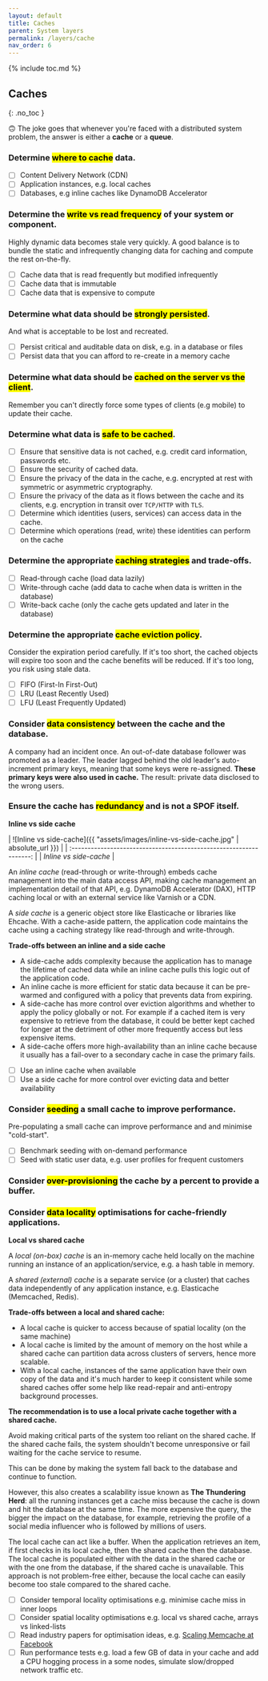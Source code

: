 ```yaml
---
layout: default
title: Caches
parent: System layers
permalink: /layers/cache
nav_order: 6
---
```


{% include toc.md %}

## Caches
{: .no_toc }

<div class="info" markdown="1">

🙃 The joke goes that whenever you're faced with a distributed system problem, the answer is either a **cache** or a **queue**.

</div>

### Determine <mark>where to cache</mark> data.

- [ ] Content Delivery Network (CDN)
- [ ] Application instances, e.g. local caches
- [ ] Databases, e.g inline caches like DynamoDB Accelerator

### Determine the <mark>write vs read frequency</mark> of your system or component.

<div class="note" markdown="1">

Highly dynamic data becomes stale very quickly. A good balance is to bundle the static and infrequently changing data for caching and compute the rest on-the-fly.

</div>

- [ ] Cache data that is read frequently but modified infrequently
- [ ] Cache data that is immutable
- [ ] Cache data that is expensive to compute

### Determine what data should be <mark>strongly persisted</mark>.

And what is acceptable to be lost and recreated.

- [ ] Persist critical and auditable data on disk, e.g. in a database or files
- [ ] Persist data that you can afford to re-create in a memory cache

### Determine what data should be <mark>cached on the server vs the client</mark>.

<div class="note" markdown="1">

Remember you can't directly force some types of clients (e.g mobile) to update their cache.

</div>

### Determine what data is <mark>safe to be cached</mark>.

- [ ] Ensure that sensitive data is not cached, e.g. credit card information, passwords etc.
- [ ] Ensure the security of cached data.
- [ ] Ensure the privacy of the data in the cache, e.g. encrypted at rest with symmetric or asymmetric cryptography.
- [ ] Ensure the privacy of the data as it flows between the cache and its clients, e.g. encryption in transit over `TCP/HTTP` with `TLS`.
- [ ] Determine which identities (users, services) can access data in the cache.
- [ ] Determine which operations (read, write) these identities can perform on the cache

### Determine the appropriate <mark>caching strategies</mark> and trade-offs.

- [ ] Read-through cache (load data lazily)
- [ ] Write-through cache (add data to cache when data is written in the database)
- [ ] Write-back cache (only the cache gets updated and later in the database)

### Determine the appropriate <mark>cache eviction policy</mark>.

<div class="note" markdown="1">

Consider the expiration period carefully. If it's too short, the cached objects will expire too soon and the cache benefits will be reduced. If it's too long, you risk using stale data.

</div>

- [ ] FIFO (First-In First-Out)
- [ ] LRU (Least Recently Used)
- [ ] LFU (Least Frequently Updated)

### Consider <mark>data consistency</mark> between the cache and the database.

<div class="note" markdown="1">

A company had an incident once. An out-of-date database follower was promoted as a leader. The leader lagged behind the old leader's auto-increment primary keys, meaning that some keys were re-assigned. **These primary keys were also used in cache.** The result: private data disclosed to the wrong users.

</div>


### Ensure the cache has <mark>redundancy</mark> and is not a SPOF itself.

<div class="note" markdown="1">

**Inline vs side cache**

| ![Inline vs side-cache]({{ "assets/images/inline-vs-side-cache.jpg" | absolute_url }}) |
| :-----------------------------------------------------------------: |
|                       _Inline vs side-cache_                        |

An _inline cache_ (read-through or write-through) embeds cache management into the main data access API, making cache management an implementation detail of that API, e.g. DynamoDB Accelerator (DAX), HTTP caching local or with an external service like Varnish or a CDN.

A _side cache_ is a generic object store like Elasticache or libraries like Ehcache. With a cache-aside pattern, the application code maintains the cache using a caching strategy like read-through and write-through.

**Trade-offs between an inline and a side cache**

- A side-cache adds complexity because the application has to manage the lifetime of cached data while an inline cache pulls this logic out of the application code.
- An inline cache is more efficient for static data because it can be pre-warmed and configured with a policy that prevents data from expiring.
- A side-cache has more control over eviction algorithms and whether to apply the policy globally or not. For example if a cached item is very expensive to retrieve from the database, it could be better kept cached for longer at the detriment of other more frequently access but less expensive items.
- A side-cache offers more high-availability than an inline cache because it usually has a fail-over to a secondary cache in case the primary fails.

</div>

- [ ] Use an inline cache when available
- [ ] Use a side cache for more control over evicting data and better availability

### Consider <mark>seeding</mark> a small cache to improve performance.

<div class="note" markdown="1">

Pre-populating a small cache can improve performance and and minimise "cold-start".

</div>

- [ ] Benchmark seeding with on-demand performance
- [ ] Seed with static user data, e.g. user profiles for frequent customers

### Consider <mark>over-provisioning</mark> the cache by a percent to provide a buffer.

### Consider <mark>data locality</mark> optimisations for cache-friendly applications.

<div class="note" markdown="1">

**Local vs shared cache**

A _local (on-box) cache_ is an in-memory cache held locally on the machine running an instance of an application/service, e.g. a hash table in memory.

A _shared (external) cache_ is a separate service (or a cluster) that caches data independently of any application instance, e.g. Elasticache (Memcached, Redis).

**Trade-offs between a local and shared cache:**

- A local cache is quicker to access because of spatial locality (on the same machine)
- A local cache is limited by the amount of memory on the host while a shared cache can partition data across clusters of servers, hence more scalable.
- With a local cache, instances of the same application have their own copy of the data and it's much harder to keep it consistent while some shared caches offer some help like read-repair and anti-entropy background processes.

**The recommendation is to use a local private cache together with a shared cache.**

Avoid making critical parts of the system too reliant on the shared cache. If the shared cache fails, the system shouldn't become unresponsive or fail waiting for the cache service to resume.

This can be done by making the system fall back to the database and continue to function.

However, this also creates a scalability issue known as **The Thundering Herd**: all the running instances get a cache miss because the cache is down and hit the database at the same time. The more expensive the query, the bigger the impact on the database, for example, retrieving the profile of a social media influencer who is followed by millions of users.

The local cache can act like a buffer. When the application retrieves an item, if first checks in its local cache, then the shared cache then the database. The local cache is populated either with the data in the shared cache or with the one from the database, if the shared cache is unavailable. This approach is not problem-free either, because the local cache can easily become too stale compared to the shared cache.

</div>

- [ ] Consider temporal locality optimisations e.g. minimise cache miss in inner loops
- [ ] Consider spatial locality optimisations e.g. local vs shared cache, arrays vs linked-lists
- [ ] Read industry papers for optimisation ideas, e.g. [Scaling Memcache at Facebook](https://research.fb.com/wp-content/uploads/2016/11/scaling-memcache-at-facebook.pdf)
- [ ] Run performance tests e.g. load a few GB of data in your cache and add a CPU hogging process in a some nodes, simulate slow/dropped network traffic etc.

